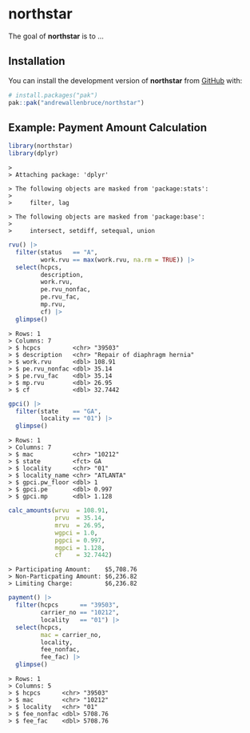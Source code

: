 
<!-- README.md is generated from README.Rmd. Please edit that file -->

# northstar

<!-- badges: start -->
<!-- badges: end -->

The goal of **northstar** is to …

## Installation

You can install the development version of **northstar** from
[GitHub](https://github.com/) with:

``` r
# install.packages("pak")
pak::pak("andrewallenbruce/northstar")
```

## Example: Payment Amount Calculation

``` r
library(northstar)
library(dplyr)
```

    > 
    > Attaching package: 'dplyr'

    > The following objects are masked from 'package:stats':
    > 
    >     filter, lag

    > The following objects are masked from 'package:base':
    > 
    >     intersect, setdiff, setequal, union

``` r
rvu() |> 
  filter(status   == "A",
         work.rvu == max(work.rvu, na.rm = TRUE)) |> 
  select(hcpcs, 
         description,
         work.rvu, 
         pe.rvu_nonfac, 
         pe.rvu_fac, 
         mp.rvu, 
         cf) |>
  glimpse()
```

    > Rows: 1
    > Columns: 7
    > $ hcpcs         <chr> "39503"
    > $ description   <chr> "Repair of diaphragm hernia"
    > $ work.rvu      <dbl> 108.91
    > $ pe.rvu_nonfac <dbl> 35.14
    > $ pe.rvu_fac    <dbl> 35.14
    > $ mp.rvu        <dbl> 26.95
    > $ cf            <dbl> 32.7442

``` r
gpci() |> 
  filter(state    == "GA", 
         locality == "01") |>
  glimpse()
```

    > Rows: 1
    > Columns: 7
    > $ mac           <chr> "10212"
    > $ state         <fct> GA
    > $ locality      <chr> "01"
    > $ locality_name <chr> "ATLANTA"
    > $ gpci.pw_floor <dbl> 1
    > $ gpci.pe       <dbl> 0.997
    > $ gpci.mp       <dbl> 1.128

``` r
calc_amounts(wrvu  = 108.91,
             prvu  = 35.14,
             mrvu  = 26.95,
             wgpci = 1.0,
             pgpci = 0.997,
             mgpci = 1.128,
             cf    = 32.7442)
```

    > Participating Amount:    $5,708.76
    > Non-Particpating Amount: $6,236.82
    > Limiting Charge:         $6,236.82

``` r
payment() |> 
  filter(hcpcs      == "39503", 
         carrier_no == "10212",
         locality   == "01") |> 
  select(hcpcs,
         mac = carrier_no,
         locality,
         fee_nonfac,
         fee_fac) |> 
  glimpse()
```

    > Rows: 1
    > Columns: 5
    > $ hcpcs      <chr> "39503"
    > $ mac        <chr> "10212"
    > $ locality   <chr> "01"
    > $ fee_nonfac <dbl> 5708.76
    > $ fee_fac    <dbl> 5708.76
